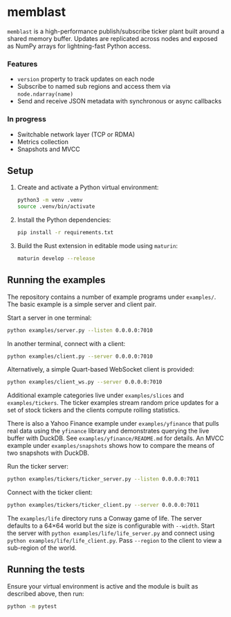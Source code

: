 # memblast

`memblast` is a high-performance publish/subscribe ticker plant built around a shared memory buffer.
Updates are replicated across nodes and exposed as NumPy arrays for lightning-fast Python access.

### Features

- `version` property to track updates on each node
- Subscribe to named sub regions and access them via `node.ndarray(name)`
- Send and receive JSON metadata with synchronous or async callbacks

### In progress

- Switchable network layer (TCP or RDMA)
- Metrics collection
- Snapshots and MVCC

## Setup

1. Create and activate a Python virtual environment:
   ```bash
   python3 -m venv .venv
   source .venv/bin/activate
   ```
2. Install the Python dependencies:
   ```bash
   pip install -r requirements.txt
   ```
3. Build the Rust extension in editable mode using `maturin`:
   ```bash
   maturin develop --release
   ```

## Running the examples

The repository contains a number of example programs under `examples/`. The
basic example is a simple server and client pair.

Start a server in one terminal:
```bash
python examples/server.py --listen 0.0.0.0:7010
```

In another terminal, connect with a client:
```bash
python examples/client.py --server 0.0.0.0:7010
```
Alternatively, a simple Quart-based WebSocket client is provided:
```bash
python examples/client_ws.py --server 0.0.0.0:7010
```

Additional example categories live under `examples/slices` and
`examples/tickers`. The ticker examples stream random price updates for a set of
stock tickers and the clients compute rolling statistics.

There is also a Yahoo Finance example under `examples/yfinance` that pulls
real data using the `yfinance` library and demonstrates querying the live
buffer with DuckDB. See `examples/yfinance/README.md` for details.
An MVCC example under `examples/snapshots` shows how to compare the means of two snapshots with DuckDB.

Run the ticker server:
```bash
python examples/tickers/ticker_server.py --listen 0.0.0.0:7011
```

Connect with the ticker client:
```bash
python examples/tickers/ticker_client.py --server 0.0.0.0:7011
```

The `examples/life` directory runs a Conway game of life. The server defaults to
a 64×64 world but the size is configurable with `--width`. Start the server with
`python examples/life/life_server.py` and connect using
`python examples/life/life_client.py`. Pass `--region` to the client to view a
sub-region of the world.
## Running the tests

Ensure your virtual environment is active and the module is built as described
above, then run:
```bash
python -m pytest
```

